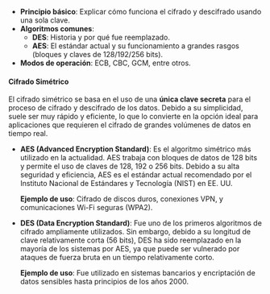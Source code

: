 
- **Principio básico**: Explicar cómo funciona el cifrado y descifrado usando una sola clave.
- **Algoritmos comunes**:
    - **DES**: Historia y por qué fue reemplazado.
    - **AES**: El estándar actual y su funcionamiento a grandes rasgos (bloques y claves de 128/192/256 bits).
- **Modos de operación**: ECB, CBC, GCM, entre otros.
#### **Cifrado Simétrico**

El cifrado simétrico se basa en el uso de una **única clave secreta** para el proceso de cifrado y descifrado de los datos. Debido a su simplicidad, suele ser muy rápido y eficiente, lo que lo convierte en la opción ideal para aplicaciones que requieren el cifrado de grandes volúmenes de datos en tiempo real.

- **AES (Advanced Encryption Standard)**: Es el algoritmo simétrico más utilizado en la actualidad. AES trabaja con bloques de datos de 128 bits y permite el uso de claves de 128, 192 o 256 bits. Debido a su alta seguridad y eficiencia, AES es el estándar actual recomendado por el Instituto Nacional de Estándares y Tecnología (NIST) en EE. UU.
  
  **Ejemplo de uso**: Cifrado de discos duros, conexiones VPN, y comunicaciones Wi-Fi seguras (WPA2).
  
- **DES (Data Encryption Standard)**: Fue uno de los primeros algoritmos de cifrado ampliamente utilizados. Sin embargo, debido a su longitud de clave relativamente corta (56 bits), DES ha sido reemplazado en la mayoría de los sistemas por AES, ya que puede ser vulnerado por ataques de fuerza bruta en un tiempo relativamente corto.
  
  **Ejemplo de uso**: Fue utilizado en sistemas bancarios y encriptación de datos sensibles hasta principios de los años 2000.